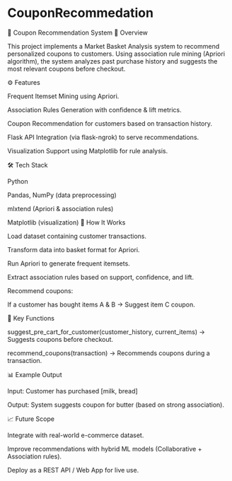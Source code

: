 # CouponRecommedation
🛒 Coupon Recommendation System
📌 Overview

This project implements a Market Basket Analysis system to recommend personalized coupons to customers.
Using association rule mining (Apriori algorithm), the system analyzes past purchase history and suggests the most relevant coupons before checkout.

⚙️ Features

Frequent Itemset Mining using Apriori.

Association Rules Generation with confidence & lift metrics.

Coupon Recommendation for customers based on transaction history.

Flask API Integration (via flask-ngrok) to serve recommendations.

Visualization Support using Matplotlib for rule analysis.

🛠️ Tech Stack

Python

Pandas, NumPy (data preprocessing)

mlxtend (Apriori & association rules)

Matplotlib (visualization)
🚀 How It Works

Load dataset containing customer transactions.

Transform data into basket format for Apriori.

Run Apriori to generate frequent itemsets.

Extract association rules based on support, confidence, and lift.

Recommend coupons:

If a customer has bought items A & B → Suggest item C coupon.

🔑 Key Functions

suggest_pre_cart_for_customer(customer_history, current_items)
→ Suggests coupons before checkout.

recommend_coupons(transaction)
→ Recommends coupons during a transaction.

📊 Example Output

Input: Customer has purchased [milk, bread]

Output: System suggests coupon for butter (based on strong association).

📈 Future Scope

Integrate with real-world e-commerce dataset.

Improve recommendations with hybrid ML models (Collaborative + Association rules).

Deploy as a REST API / Web App for live use.
